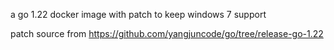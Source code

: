 a go 1.22 docker image with patch to keep windows 7 support

patch source from https://github.com/yangjuncode/go/tree/release-go-1.22